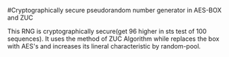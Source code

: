 #Cryptographically secure pseudorandom number generator in AES-BOX and ZUC

This RNG is cryptographically secure(get 96 higher in sts test of 100 sequences). It uses the method of ZUC Algorithm while replaces the box with AES's and increases its lineral characteristic by random-pool.